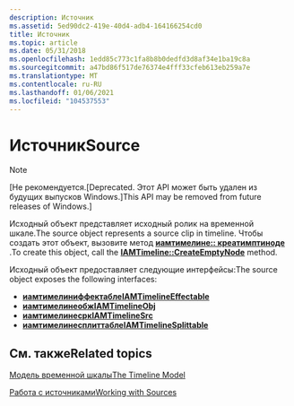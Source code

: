 ```yaml
---
description: Источник
ms.assetid: 5ed90dc2-419e-40d4-adb4-164166254cd0
title: Источник
ms.topic: article
ms.date: 05/31/2018
ms.openlocfilehash: 1edd85c773c1fa8b8b0dedfd3d8af34e1ba19c8a
ms.sourcegitcommit: a47bd86f517de76374e4fff33cfeb613eb259a7e
ms.translationtype: MT
ms.contentlocale: ru-RU
ms.lasthandoff: 01/06/2021
ms.locfileid: "104537553"
---
```

# <a name="source"></a><span data-ttu-id="74ed9-103">Источник</span><span class="sxs-lookup"><span data-stu-id="74ed9-103">Source</span></span>

> [!Note]  
> <span data-ttu-id="74ed9-104">\[Не рекомендуется.</span><span class="sxs-lookup"><span data-stu-id="74ed9-104">\[Deprecated.</span></span> <span data-ttu-id="74ed9-105">Этот API может быть удален из будущих выпусков Windows.\]</span><span class="sxs-lookup"><span data-stu-id="74ed9-105">This API may be removed from future releases of Windows.\]</span></span>

 

<span data-ttu-id="74ed9-106">Исходный объект представляет исходный ролик на временной шкале.</span><span class="sxs-lookup"><span data-stu-id="74ed9-106">The source object represents a source clip in timeline.</span></span> <span data-ttu-id="74ed9-107">Чтобы создать этот объект, вызовите метод [**иамтимелине:: креатимптиноде**](iamtimeline-createemptynode.md) .</span><span class="sxs-lookup"><span data-stu-id="74ed9-107">To create this object, call the [**IAMTimeline::CreateEmptyNode**](iamtimeline-createemptynode.md) method.</span></span>

<span data-ttu-id="74ed9-108">Исходный объект предоставляет следующие интерфейсы:</span><span class="sxs-lookup"><span data-stu-id="74ed9-108">The source object exposes the following interfaces:</span></span>

-   [<span data-ttu-id="74ed9-109">**иамтимелиниффектабле**</span><span class="sxs-lookup"><span data-stu-id="74ed9-109">**IAMTimelineEffectable**</span></span>](iamtimelineeffectable.md)
-   [<span data-ttu-id="74ed9-110">**иамтимелинеобж**</span><span class="sxs-lookup"><span data-stu-id="74ed9-110">**IAMTimelineObj**</span></span>](iamtimelineobj.md)
-   [<span data-ttu-id="74ed9-111">**иамтимелинесрк**</span><span class="sxs-lookup"><span data-stu-id="74ed9-111">**IAMTimelineSrc**</span></span>](iamtimelinesrc.md)
-   [<span data-ttu-id="74ed9-112">**иамтимелинесплиттабле**</span><span class="sxs-lookup"><span data-stu-id="74ed9-112">**IAMTimelineSplittable**</span></span>](iamtimelinesplittable.md)

## <a name="related-topics"></a><span data-ttu-id="74ed9-113">См. также</span><span class="sxs-lookup"><span data-stu-id="74ed9-113">Related topics</span></span>

<dl> <dt>

[<span data-ttu-id="74ed9-114">Модель временной шкалы</span><span class="sxs-lookup"><span data-stu-id="74ed9-114">The Timeline Model</span></span>](the-timeline-model.md)
</dt> <dt>

[<span data-ttu-id="74ed9-115">Работа с источниками</span><span class="sxs-lookup"><span data-stu-id="74ed9-115">Working with Sources</span></span>](working-with-sources.md)
</dt> </dl>

 

 



